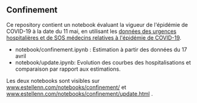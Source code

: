 ## Confinement

Ce repository contient un notebook évaluant la vigueur de l'épidémie de COVID-19 à la date du 11 mai, en utilisant les [données des urgences hospitalières et de SOS médecins relatives à l'épidémie de COVID-19](https://www.data.gouv.fr/fr/datasets/donnees-des-urgences-hospitalieres-et-de-sos-medecins-relatives-a-lepidemie-de-covid-19/).

   * notebook/confinement.ipynb : Estimation à partir des données du 17 avril
   * notebook/update.ipynb: Evolution des courbes des hospitalisations et comparaison par rapport aux estimations.

Les deux notebooks sont visibles sur www.estellenn.com/notebooks/confinement/ et www.estellenn.com/notebooks/confinement/update.html .
